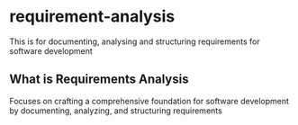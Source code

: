 # requirement-analysis
This is for documenting, analysing and structuring requirements for software development
## What is Requirements Analysis
Focuses on crafting a comprehensive foundation for software development by documenting, analyzing, and structuring requirements